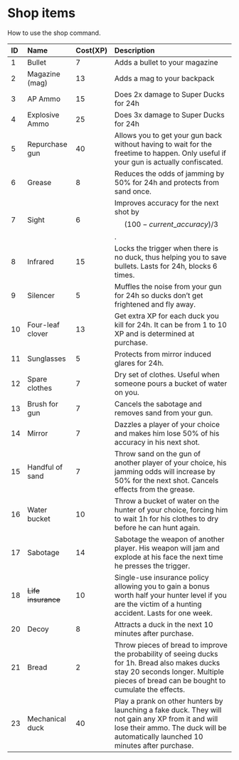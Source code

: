 # Shop items

How to use the shop command.

| ID | Name | Cost\(XP\) | Description |
| :--- | :--- | :--- | :--- |
| 1 | Bullet | 7 | Adds a bullet to your magazine |
| 2 | Magazine \(mag\) | 13 | Adds a mag to your backpack |
| 3 | AP Ammo | 15 | Does 2x damage to Super Ducks for 24h |
| 4 | Explosive Ammo | 25 | Does 3x damage to Super Ducks for 24h |
| 5 | Repurchase gun | 40 | Allows you to get your gun back without having to wait for the freetime to happen. Only useful if your gun is actually confiscated. |
| 6 | Grease | 8 | Reduces the odds of jamming by 50% for 24h and protects from sand once. |
| 7 | Sight | 6 | Improves accuracy for the next shot by $$(100- current\_accuracy)/3$$. |
| 8 | Infrared | 15 | Locks the trigger when there is no duck, thus helping you to save bullets. Lasts for 24h, blocks 6 times. |
| 9 | Silencer | 5 | Muffles the noise from your gun for 24h so ducks don’t get frightened and fly away. |
| 10 | Four-leaf clover | 13 | Get extra XP for each duck you kill for 24h. It can be from 1 to 10 XP and is determined at purchase. |
| 11 | Sunglasses | 5 | Protects from mirror induced glares for 24h. |
| 12 | Spare clothes | 7 | Dry set of clothes. Useful when someone pours a bucket of water on you. |
| 13 | Brush for gun | 7 | Cancels the sabotage and removes sand from your gun. |
| 14 | Mirror | 7 | Dazzles a player of your choice and makes him lose 50% of his accuracy in his next shot. |
| 15 | Handful of sand | 7 | Throw sand on the gun of another player of your choice, his jamming odds will increase by 50% for the next shot. Cancels effects from the grease. |
| 16 | Water bucket | 10 | Throw a bucket of water on the hunter of your choice, forcing him to wait 1h for his clothes to dry before he can hunt again. |
| 17 | Sabotage | 14 | Sabotage the weapon of another player. His weapon will jam and explode at his face the next time he presses the trigger. |
| 18 | ~~Life insurance~~ | 10 | Single-use insurance policy allowing you to gain a bonus worth half your hunter level if you are the victim of a hunting accident. Lasts for one week. |
| 20 | Decoy | 8 | Attracts a duck in the next 10 minutes after purchase. |
| 21 | Bread | 2 | Throw pieces of bread to improve the probability of seeing ducks for 1h. Bread also makes ducks stay 20 seconds longer. Multiple pieces of bread can be bought to cumulate the effects. |
| 23 | Mechanical duck | 40 | Play a prank on other hunters by launching a fake duck. They will not gain any XP from it and will lose their ammo. The duck will be automatically launched 10 minutes after purchase. |


